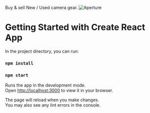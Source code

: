 Buy & sell New / Used camera gear.
![Aperture](https://user-images.githubusercontent.com/25935796/158035923-e027b8aa-2cec-4e80-9207-5c249191f0fb.png)

# Getting Started with Create React App

In the project directory, you can run:

### `npm install`
### `npm start`

Runs the app in the development mode.\
Open [http://localhost:3000](http://localhost:3000) to view it in your browser.

The page will reload when you make changes.\
You may also see any lint errors in the console.
